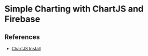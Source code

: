 # Simple Charting with ChartJS and Firebase


## References
- [ChartJS Install](https://www.chartjs.org/docs/latest/getting-started/installation.html)